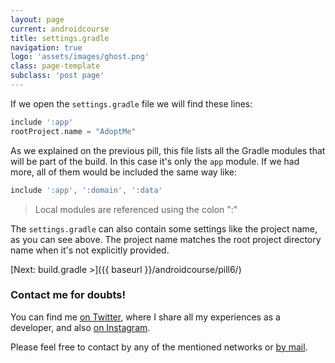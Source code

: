 ```yaml
---
layout: page
current: androidcourse
title: settings.gradle
navigation: true
logo: 'assets/images/ghost.png'
class: page-template
subclass: 'post page'
---
```


If we open the `settings.gradle` file we will find these lines:

```groovy
include ':app'
rootProject.name = "AdoptMe"
```

As we explained on the previous pill, this file lists all the Gradle modules that will be part of the build. In this case it's only the `app` module. If we had more, all of them would be included the same way like:

```groovy
include ':app', ':domain', ':data'
```

> Local modules are referenced using the colon ":"

The `settings.gradle` can also contain some settings like the project name, as you can see above. The project name matches the root project directory name when it's not explicitly provided.

[Next: build.gradle >]({{ baseurl }}/androidcourse/pill6/)

### Contact me for doubts!

You can find me [on Twitter](https://www.twitter.com/JorgeCastilloPR), where I share all my experiences as a developer, and also [on Instagram](https://www.instagram.com/jorgecastillopr).


Please feel free to contact by any of the mentioned networks or [by mail](mailto:jorge.castillo.prz@gmail.com).
